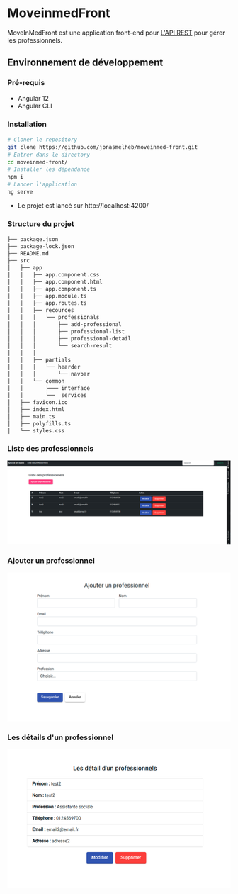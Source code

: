 # MoveinmedFront

MoveInMedFront est une application front-end pour [L'API REST](https://github.com/jonasmelheb/moveinmed.git)  pour gérer les professionnels.

## Environnement de développement

### Pré-requis

* Angular 12
* Angular CLI

### Installation

```bash
# Cloner le repository
git clone https://github.com/jonasmelheb/moveinmed-front.git
# Entrer dans le directory
cd moveinmed-front/
# Installer les dépendance
npm i 
# Lancer l'application
ng serve
```
* Le projet est lancé sur http://localhost:4200/
### Structure du projet

```
├── package.json
├── package-lock.json
├── README.md
├── src
│   ├── app
│   │   ├── app.component.css
│   │   ├── app.component.html
│   │   ├── app.component.ts
│   │   ├── app.module.ts
│   │   ├── app.routes.ts
│   │   ├── recources
│   │   │   └── professionals
│   │   │       ├── add-professional
│   │   │       ├── professional-list
│   │   │       ├── professional-detail
│   │   │       └── search-result
│   │   │       
│   │   ├── partials
│   │   │   └── hearder
│   │   │       └── navbar
│   │   └── common
│   │       ├─── interface
│   │       └──  services
│   ├── favicon.ico
│   ├── index.html
│   ├── main.ts
│   ├── polyfills.ts
│   └── styles.css
```

### Liste des professionnels

![img_1.png](img_1.png)

### Ajouter un professionnel

![img_2.png](img_2.png)

### Les détails d'un professionnel

![img_3.png](img_3.png)

